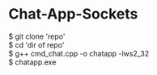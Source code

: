 # Chat-App-Sockets
$ git clone 'repo' </br>
$ cd 'dir of repo' </br>
$ g++ cmd_chat.cpp -o chatapp -lws2_32 </br>
$ chatapp.exe

